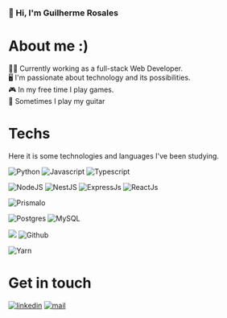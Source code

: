 ### 👋 Hi, I'm Guilherme Rosales

# About me :)
👨‍💻 Currently working as a full-stack Web Developer. <br>
🖥️ I'm passionate about technology and its possibilities. <br>
🎮 In my free time I play games. <br>
🎸 Sometimes I play my guitar <br>


# Techs

Here it is some technologies and languages I've been studying.

![Python](https://img.shields.io/badge/-Python-000?style=for-the-badge&logo=python) ![Javascript](https://img.shields.io/badge/Javascript-ED8B00?style=for-the-badge&logo=javascript&logoColor=white)  ![Typescript](https://img.shields.io/badge/TypeScript-3178C6?logo=TypeScript&logoColor=FFF&style=for-the-badge) <br>

 ![NodeJS](https://img.shields.io/badge/Node.js-43853D?style=for-the-badge&logo=node.js&logoColor=white) ![NestJS](https://img.shields.io/badge/nestjs-%23E0234E.svg?style=for-the-badge&logo=nestjs&logoColor=white) ![ExpressJs](https://img.shields.io/badge/Express.js-000000?style=for-the-badge&logo=express&logoColor=white) ![ReactJs](https://img.shields.io/badge/React-20232A?style=for-the-badge&logo=react&logoColor=61DAFB) <br>

![PrismaIo](https://img.shields.io/badge/Prisma-3982CE?style=for-the-badge&logo=Prisma&logoColor=white) <br>

 ![Postgres](https://img.shields.io/badge/postgres-%23316192.svg?style=for-the-badge&logo=postgresql&logoColor=white) ![MySQL](https://img.shields.io/badge/MySQL-00000F?style=for-the-badge&logo=mysql&logoColor=white) <br>
 
 ![](https://img.shields.io/badge/git%20-%23F05033.svg?&style=for-the-badge&logo=git&logoColor=white)  ![Github](https://img.shields.io/badge/github%20-%23121011.svg?&style=for-the-badge&logo=github&logoColor=white) <br>
 
 ![Yarn](https://img.shields.io/badge/Yarn-2C8EBB?style=for-the-badge&logo=yarn&logoColor=white) <br>
 
 # Get in touch
 
 [![linkedin](https://img.shields.io/badge/LinkedIn-0077B5?style=for-the-badge&logo=linkedin&logoColor=white)](https://www.linkedin.com/in/guilherme-rosales-alexandre-a269751b0/) [![mail](https://img.shields.io/badge/Gmail-D14836?style=for-the-badge&logo=gmail&logoColor=white)](mailto:guilhermelexandre456@gmail.com)


